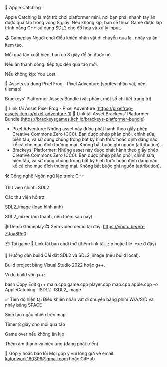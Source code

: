 🍏 Apple Catching

Apple Catching là một trò chơi platformer mini, nơi bạn phải nhanh tay ăn được quả táo trong vòng 8 giây. Nếu không kịp, bạn sẽ thua!
Game được lập trình bằng C++ sử dụng SDL2 cho đồ họa và xử lý input.

🕹️ Gameplay
Người chơi điều khiển nhân vật di chuyển qua lại, nhảy và ăn item táo.

Mỗi quả táo xuất hiện, bạn có 8 giây để ăn được nó.

Nếu ăn thành công: tiếp tục đến quả táo mới.

Nếu không kịp: You Lost.

🎨 Assets sử dụng
Pixel Frog - Pixel Adventure (sprites nhân vật, nền, tilemap)

Brackeys' Platformer Assets Bundle (vật phẩm, một số chi tiết trang trí)

📎 Link tải Asset Pixel Frog - Pixel Adventure (https://pixelfrog-assets.itch.io/pixel-adventure-1)
📎 Link tải Asset Brackeys' Platformer Bundle (https://brackeysgames.itch.io/brackeys-platformer-bundle)

 + Pixel Adventure: Những asset này được phát hành theo giấy phép Creative Commons Zero (CC0).
Bạn được phép phân phối, chỉnh sửa, biến tấu, và sử dụng chúng trong bất kỳ hình thức hoặc định dạng nào, kể cả cho mục đích thương mại.
Không bắt buộc ghi nguồn (attribution).
+ Brackeys' Platformer: Những asset này được phát hành theo giấy phép Creative Commons Zero (CC0).
Bạn được phép phân phối, chỉnh sửa, biến tấu, và sử dụng chúng trong bất kỳ hình thức hoặc định dạng nào, kể cả cho mục đích thương mại.
Không bắt buộc ghi nguồn (attribution).


🛠️ Công nghệ
Ngôn ngữ lập trình: C++

Thư viện chính: SDL2

Các thư viện hỗ trợ:

SDL2_image (load hình ảnh)

SDL2_mixer (âm thanh, nếu thêm sau này)

🎬 Demo Gameplay
📺 Xem video demo tại đây: https://youtu.be/Vq-ZJoa8Rq0

📦 Tải game
🔗 Link tải bản chơi thử (thêm link tải .zip hoặc file .exe ở đây)

📜 Hướng dẫn build
Cài đặt SDL2 và SDL2_image (nếu build local).

Build project bằng Visual Studio 2022 hoặc g++.

Ví dụ build với g++:

bash
Copy
Edit
g++ main.cpp game.cpp player.cpp map.cpp apple.cpp -o AppleCatching -lSDL2 -lSDL2_image

✅ Tiến độ hiện tại
 Điều khiển nhân vật di chuyển bằng phím W/A/S/D và nhảy bằng SPACE

 Sinh táo ngẫu nhiên trên map

 Timer 8 giây cho mỗi quả táo

 Game over nếu không ăn kịp

 Thêm âm thanh và hiệu ứng (đang phát triển)

💬 Góp ý hoặc báo lỗi
Mọi góp ý vui lòng gửi về email: katoriwork160306@gmail.com hoặc GitHub.
